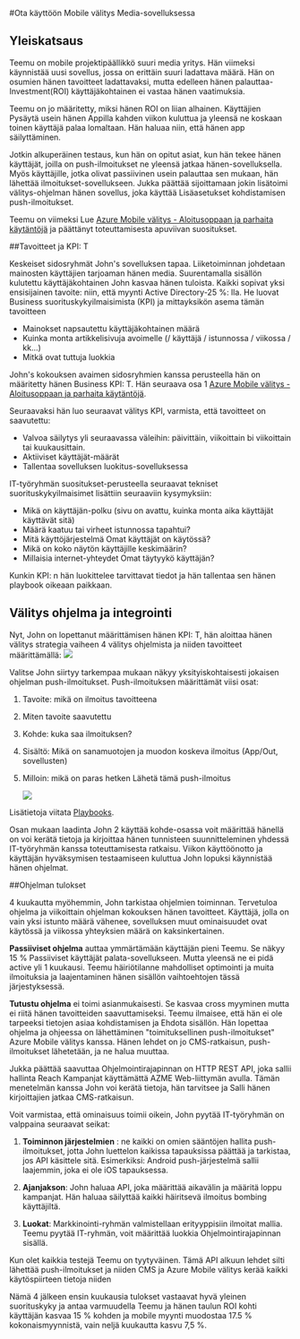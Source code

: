 <properties 
    pageTitle="Azure Media-sovelluksen Mobile välitys käyttöönotto"
    description="Media-sovelluksen skenaarion toteuttamisesta Azure Mobile välitys" 
    services="mobile-engagement" 
    documentationCenter="mobile" 
    authors="piyushjo"
    manager="dwrede"
    editor=""/>

<tags
    ms.service="mobile-engagement"
    ms.devlang="na"
    ms.topic="article"
    ms.tgt_pltfrm="mobile-multiple"
    ms.workload="mobile" 
    ms.date="08/19/2016"
    ms.author="piyushjo"/>

#<a name="implement-mobile-engagement-with-media-app"></a>Ota käyttöön Mobile välitys Media-sovelluksessa

## <a name="overview"></a>Yleiskatsaus

Teemu on mobile projektipäällikkö suuri media yritys. Hän viimeksi käynnistää uusi sovellus, jossa on erittäin suuri ladattava määrä. Hän on osumien hänen tavoitteet ladattavaksi, mutta edelleen hänen palauttaa-Investment(ROI) käyttäjäkohtainen ei vastaa hänen vaatimuksia. 

Teemu on jo määritetty, miksi hänen ROI on liian alhainen. Käyttäjien Pysäytä usein hänen Appilla kahden viikon kuluttua ja yleensä ne koskaan toinen käyttäjä palaa lomaltaan. Hän haluaa niin, että hänen app säilyttäminen.

Jotkin alkuperäinen testaus, kun hän on opitut asiat, kun hän tekee hänen käyttäjät, joilla on push-ilmoitukset ne yleensä jatkaa hänen-sovelluksella. Myös käyttäjille, jotka olivat passiivinen usein palauttaa sen mukaan, hän lähettää ilmoitukset-sovellukseen. Jukka päättää sijoittamaan jokin lisätoimi välitys-ohjelman hänen sovellus, joka käyttää Lisäasetukset kohdistamisen push-ilmoitukset.

Teemu on viimeksi Lue [Azure Mobile välitys - Aloitusoppaan ja parhaita käytäntöjä](mobile-engagement-getting-started-best-practices.md) ja päättänyt toteuttamisesta apuviivan suositukset.

##<a name="objectives-and-kpis"></a>Tavoitteet ja KPI: T

Keskeiset sidosryhmät John's sovelluksen tapaa. Liiketoiminnan johdetaan mainosten käyttäjien tarjoaman hänen media. Suurentamalla sisällön kulutettu käyttäjäkohtainen John kasvaa hänen tuloista. Kaikki sopivat yksi ensisijainen tavoite: niin, että myynti Active Directory-25 %: lla. He luovat Business suorituskykyilmaisimista (KPI) ja mittayksikön asema tämän tavoitteen

* Mainokset napsautettu käyttäjäkohtainen määrä
* Kuinka monta artikkelisivuja avoimelle (/ käyttäjä / istunnossa / viikossa / kk...)
* Mitkä ovat tuttuja luokkia

John's kokouksen avaimen sidosryhmien kanssa perusteella hän on määritetty hänen Business KPI: T. Hän seuraava osa 1 [Azure Mobile välitys - Aloitusoppaan ja parhaita käytäntöjä](mobile-engagement-getting-started-best-practices.md). 

Seuraavaksi hän luo seuraavat välitys KPI, varmista, että tavoitteet on saavutettu:

* Valvoa säilytys yli seuraavassa väleihin: päivittäin, viikoittain bi viikoittain tai kuukausittain.
* Aktiiviset käyttäjät-määrät
* Tallentaa sovelluksen luokitus-sovelluksessa

IT-työryhmän suositukset-perusteella seuraavat tekniset suorituskykyilmaisimet lisättiin seuraaviin kysymyksiin:

* Mikä on käyttäjän-polku (sivu on avattu, kuinka monta aika käyttäjät käyttävät sitä)
* Määrä kaatuu tai virheet istunnossa tapahtui?
* Mitä käyttöjärjestelmä Omat käyttäjät on käytössä?
* Mikä on koko näytön käyttäjille keskimäärin?
* Millaisia internet-yhteydet Omat täytyykö käyttäjän?

Kunkin KPI: n hän luokittelee tarvittavat tiedot ja hän tallentaa sen hänen playbook oikeaan paikkaan.

## <a name="engagement-program-and-integration"></a>Välitys ohjelma ja integrointi

Nyt, John on lopettanut määrittämisen hänen KPI: T, hän aloittaa hänen välitys strategia vaiheen 4 välitys ohjelmista ja niiden tavoitteet määrittämällä:    ![][1]

Valitse John siirtyy tarkempaa mukaan näkyy yksityiskohtaisesti jokaisen ohjelman push-ilmoitukset. Push-ilmoituksen määrittämät viisi osat:

1. Tavoite: mikä on ilmoitus tavoitteena
2. Miten tavoite saavutettu
3. Kohde: kuka saa ilmoituksen?
4. Sisältö: Mikä on sanamuotojen ja muodon koskeva ilmoitus (App/Out, sovellusten)
5. Milloin: mikä on paras hetken Lähetä tämä push-ilmoitus

    ![][2]

Lisätietoja viitata [Playbooks](https://github.com/Azure/azure-mobile-engagement-samples/tree/master/Playbooks).

Osan mukaan laadinta John 2 käyttää kohde-osassa voit määrittää hänellä on voi kerätä tietoja ja kirjoittaa hänen tunnisteen suunnitteleminen yhdessä IT-työryhmän kanssa toteuttamisesta ratkaisu. Viikon käyttöönotto ja käyttäjän hyväksymisen testaamiseen kuluttua John lopuksi käynnistää hänen ohjelmat.

##<a name="program-results"></a>Ohjelman tulokset

4 kuukautta myöhemmin, John tarkistaa ohjelmien toiminnan. Tervetuloa ohjelma ja viikoittain ohjelman kokouksen hänen tavoitteet. Käyttäjä, jolla on vain yksi istunto määrä vähenee, sovelluksen muut ominaisuudet ovat käytössä ja viikossa yhteyksien määrä on kaksinkertainen.

**Passiiviset ohjelma** auttaa ymmärtämään käyttäjän pieni Teemu. Se näkyy 15 % Passiiviset käyttäjät palata-sovellukseen. Mutta yleensä ne ei pidä active yli 1 kuukausi. Teemu häiriötilanne mahdolliset optimointi ja muita ilmoituksia ja laajentaminen hänen sisällön vaihtoehtojen tässä järjestyksessä.

**Tutustu ohjelma** ei toimi asianmukaisesti. Se kasvaa cross myyminen mutta ei riitä hänen tavoitteiden saavuttamiseksi. Teemu ilmaisee, että hän ei ole tarpeeksi tietojen asiaa kohdistamisen ja Ehdota sisällön. Hän lopettaa ohjelma ja ohjeessa on lähettäminen "toimituksellinen push-ilmoitukset" Azure Mobile välitys kanssa. Hänen lehdet on jo CMS-ratkaisun, push-ilmoitukset lähetetään, ja ne halua muuttaa.

Jukka päättää saavuttaa Ohjelmointirajapinnan on HTTP REST API, joka sallii hallinta Reach Kampanjat käyttämättä AZME Web-liittymän avulla. Tämän menetelmän kanssa John voi kerätä tietoja, hän tarvitsee ja Salli hänen kirjoittajien jatkaa CMS-ratkaisun.

Voit varmistaa, että ominaisuus toimii oikein, John pyytää IT-työryhmän on valppaina seuraavat seikat:

1. **Toiminnon järjestelmien** : ne kaikki on omien sääntöjen hallita push-ilmoitukset, jotta John luettelon kaikissa tapauksissa päättää ja tarkistaa, jos API käsittele sitä.
Esimerkiksi: Android push-järjestelmä sallii laajemmin, joka ei ole iOS tapauksessa.

2. **Ajanjakson**: John haluaa API, joka määrittää aikavälin ja määritä loppu kampanjat. Hän haluaa säilyttää kaikki häiritsevä ilmoitus bombing käyttäjiltä.

3. **Luokat**: Markkinointi-ryhmän valmistellaan erityyppisiin ilmoitat mallia. Teemu pyytää IT-ryhmän, voit määrittää luokkia Ohjelmointirajapinnan sisällä.

Kun olet kaikkia testejä Teemu on tyytyväinen. Tämä API alkuun lehdet silti lähettää push-ilmoitukset ja niiden CMS ja Azure Mobile välitys kerää kaikki käytöspiirteen tietoja niiden

Nämä 4 jälkeen ensin kuukausia tulokset vastaavat hyvä yleinen suorituskyky ja antaa varmuudella Teemu ja hänen taulun ROI kohti käyttäjän kasvaa 15 % kohden ja mobile myynti muodostaa 17.5 % kokonaismyynnistä, vain neljä kuukautta kasvu 7,5 %.

<!--Image references-->
[1]: ./media/mobile-engagement-media-scenario/engagement-strategy.png
[2]: ./media/mobile-engagement-media-scenario/push-scenarios.png

<!--Link references-->
[Media Playbook link]: https://github.com/Azure/azure-mobile-engagement-samples/tree/master/Playbooks
